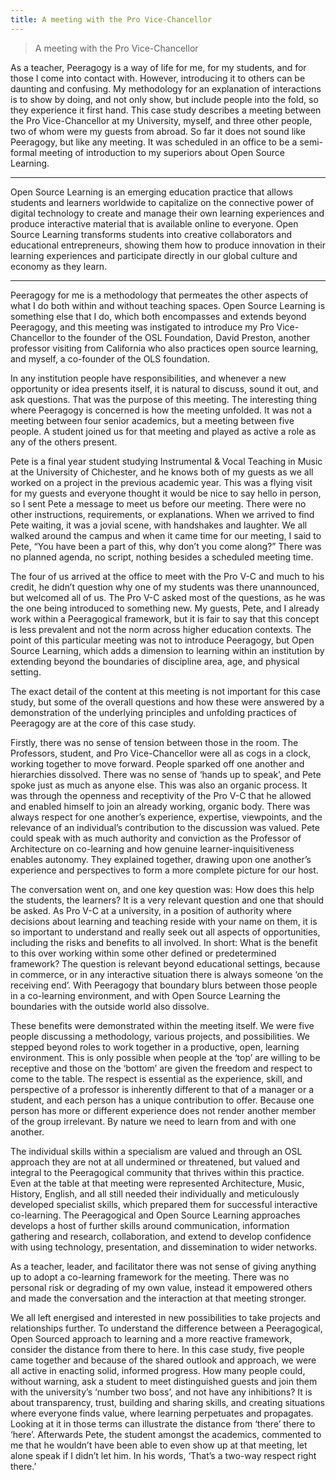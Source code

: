 ```yaml
---
title: A meeting with the Pro Vice-Chancellor
---
```


> A meeting with the Pro Vice-Chancellor



As a teacher, Peeragogy is a way of life for me, for my students, and for those I come into contact with. However, introducing it to others can be daunting and confusing. My methodology for an explanation of interactions is to show by doing, and not only show, but include people into the fold, so they experience it first hand. This case study describes a meeting between the Pro Vice-Chancellor at my University, myself, and three other people, two of whom were my guests from abroad. So far it does not sound like Peeragogy, but like any meeting. It was scheduled in an office to be a semi-formal meeting of introduction to my superiors about Open Source Learning.

---
Open Source Learning is an emerging education practice that allows students and learners worldwide to capitalize on the connective power of digital technology to create and manage their own learning experiences and produce interactive material that is available online to everyone. Open Source Learning transforms students into creative collaborators and educational entrepreneurs, showing them how to produce innovation in their learning experiences and participate directly in our global culture and economy as they learn.

---

Peeragogy for me is a methodology that permeates the other aspects of what I do both within and without teaching spaces.  Open Source Learning is something else that I do, which both encompasses and extends beyond Peeragogy, and this meeting was instigated to introduce my Pro Vice-Chancellor to the founder of the OSL Foundation, David Preston, another professor visiting from California who also practices open source learning, and myself, a co-founder of the OLS foundation.

In any institution people have responsibilities, and whenever a new opportunity or idea presents itself, it is natural to discuss, sound it out, and ask questions. That was the purpose of this meeting. The interesting thing where Peeragogy is concerned is how the meeting unfolded. It was not a meeting between four senior academics, but a meeting between five people. A student joined us for that meeting and played as active a role as any of the others present.

Pete is a final year student studying Instrumental & Vocal Teaching in Music at the University of Chichester, and he knows both of my guests as we all worked on a project in the previous academic year. This was a flying visit for my guests and everyone thought it would be nice to say hello in person, so I sent Pete a message to meet us before our meeting. There were no other instructions, requirements, or explanations. When we arrived to find Pete waiting, it was a jovial scene, with handshakes and laughter. We all walked around the campus and when it came time for our meeting, I said to Pete, “You have been a part of this, why don’t you come along?” There was no planned agenda, no script, nothing besides a scheduled meeting time.

The four of us arrived at the office to meet with the Pro V-C and much to his credit, he didn’t question why one of my students was there unannounced, but welcomed all of us. The Pro V-C asked most of the questions, as he was the one being introduced to something new. My guests, Pete, and I already work within a Peeragogical framework, but it is fair to say that this concept is less prevalent and not the norm across higher education contexts. The point of this particular meeting was not to introduce Peeragogy, but Open Source Learning, which adds a dimension to learning within an institution by extending beyond the boundaries of discipline area, age, and physical setting.

The exact detail of the content at this meeting is not important for this case study, but some of the overall questions and how these were answered by a demonstration of the underlying principles and unfolding practices of Peeragogy are at the core of this case study.

Firstly, there was no sense of tension between those in the room. The Professors, student, and Pro Vice-Chancellor were all as cogs in a clock, working together to move forward. People sparked off one another and hierarchies dissolved. There was no sense of ‘hands up to speak’, and Pete spoke just as much as anyone else. This was also an organic process. It was through the openness and receptivity of the Pro V-C that he allowed and enabled himself to join an already working, organic body. There was always respect for one another’s experience, expertise, viewpoints, and the relevance of an individual’s contribution to the discussion was valued. Pete could speak with as much authority and conviction as the Professor of Architecture on co-learning and how genuine learner-inquisitiveness enables autonomy. They explained together, drawing upon one another’s experience and perspectives to form a more complete picture for our host.

The conversation went on, and one key question was: How does this help the students, the learners?  It is a very relevant question and one that should be asked. As Pro V-C at a university, in a position of authority where decisions about learning and teaching reside with your name on them, it is so important to understand and really seek out all aspects of opportunities, including the risks and benefits to all involved. In short: What is the benefit to this over working within some other defined or predetermined framework? The question is relevant beyond educational settings, because in commerce, or in any interactive situation there is always someone ‘on the receiving end’.  With Peeragogy that boundary blurs between those people in a co-learning environment, and with Open Source Learning the boundaries with the outside world also dissolve.

These benefits were demonstrated within the meeting itself. We were five people discussing a methodology, various projects, and possibilities. We stepped beyond roles to work together in a productive, open, learning environment. This is only possible when people at the ‘top’ are willing to be receptive and those on the ‘bottom’ are given the freedom and respect to come to the table. The respect is essential as the experience, skill, and perspective of a professor is inherently different to that of a manager or a student, and each person has a unique contribution to offer. Because one person has more or different experience does not render another member of the group irrelevant.  By nature we need to learn from and with one another.

The individual skills within a specialism are valued and through an OSL approach they are not at all undermined or threatened, but valued and integral to the Peeragogical community that thrives within this practice. Even at the table at that meeting were represented Architecture, Music, History, English, and all still needed their individually and meticulously developed specialist skills, which prepared them for successful interactive co-learning. The Peeragogical and Open Source Learning approaches develops a host of further skills around communication, information gathering and research, collaboration, and extend to develop confidence with using technology, presentation, and dissemination to wider networks.

As a teacher, leader, and facilitator there was not sense of giving anything up to adopt a co-learning framework for the meeting. There was no personal risk or degrading of my own value, instead it empowered others and made the conversation and the interaction at that meeting stronger.

We all left energised and interested in new possibilities to take projects and relationships further. To understand the difference between a Peeragogical, Open Sourced approach to learning and a more reactive framework, consider the distance from there to here. In this case study, five people came together and because of the shared outlook and approach, we were all active in enacting solid, informed progress. How many people could, without warning, ask a student to meet distinguished guests and join them with the university’s ‘number two boss’, and not have any inhibitions? It is about transparency, trust, building and sharing skills, and creating situations where everyone finds value, where learning perpetuates and propagates.  Looking at it in those terms can illustrate the distance from ‘there’ there to ‘here’.  Afterwards Pete, the student amongst the academics, commented to me that he wouldn’t have been able to even show up at that meeting, let alone speak if I didn’t let him. In his words, ‘That’s a two-way respect right there.’
